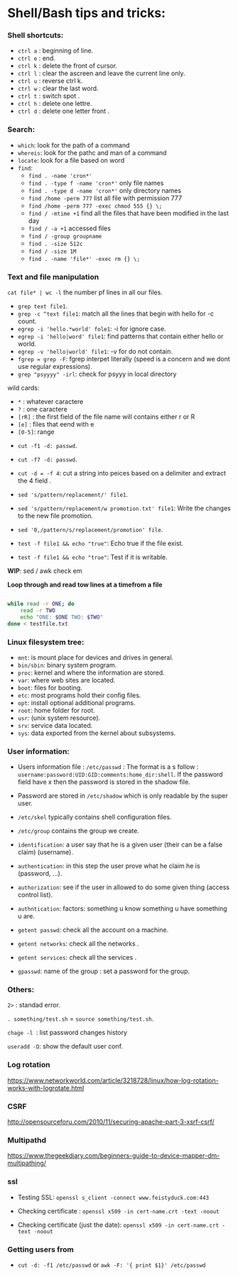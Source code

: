 # Shell/Bash tips and tricks:

### Shell shortcuts:

- `ctrl a` : beginning of line.
- `ctrl e` : end.
- `ctrl k` : delete the front of cursor.
- `ctrl l` : clear the ascreen and leave the current line only.
- `ctrl u` : reverse ctrl k.
- `ctrl w` : clear the last word.
- `ctrl t` : switch spot .
- `ctrl h` : delete one lettre.
- `ctrl d` : delete one letter front .


### Search:

- `which`: look for the path of a command
- `whereis`: look for the pathc and man of a command
- `locate`: look for a file based on word
- `find`:
   * `find . -name 'cron*'`
   * `find . -type f -name 'cron*'` only file names
   * `find . -type d -name 'cron*'` only directory names
   * `find /home -perm 777` list all file with permission 777
   * `find /home -perm 777 -exec chmod 555 {} \;`
   * `find / -mtime +1` find all the files that have been modified in the last day
   * `find / -a +1` accessed files
   * `find / -group groupname`
   * `find . -size 512c`
   * `find / -size 1M`
   * `find . -name 'file*' -exec rm {} \;`


### Text and file manipulation

`cat file* | wc -l`  the number pf lines in all our files.

- `grep text file1`.
- `grep -c ^text file1`: match all the lines that begin with hello for -c count.
- `egrep -i 'hello.*world' fole1`: -i for ignore case.
- `egrep -i 'hello|word' file1`: find patterns that contain either hello or world.
- `egrep -v 'hello|world' file1`: -v for do not contain.
- `fgrep = grep -F`: fgrep interpet literally (speed is a concern and we dont use regular expressions).
- `grep "psyyyy" -irl`: check for psyyy in local directory

wild cards:
* `*`    : whatever caractere
* `?`    : one caractere
* `[rR]` : the first field of the file name will contains either r or R
* `[e]`  : files that eend with e
* `[0-5]`: range

- `cut -f1 -d: passwd`.
- `cut -f7 -d: passwd`.
- `cut -d = -f 4`: cut a string into peices based on a delimiter and extract the 4 field .

- `sed 's/pattern/replacement/' file1`.
- `sed 's/pattern/replacement/w promotion.txt' file1`: Write the changes to the new file promotion.
- `sed '0,/pattern/s/replacement/promotion' file`.

- `test -f file1 && echo "true"`: Echo true if the file exist.
- `test -f file1 && echo "true"`: Test if it is writable.

__WIP__: sed / awk   check em

__Loop through and read tow lines at a timefrom a file__

```bash

while read -r ONE; do
    read -r TWO
    echo "ONE: $ONE TWO: $TWO"
done < testfile.txt
```

### Linux filesystem tree:

- `mnt`: is  mount place for devices and drives in general.
- `bin/sbin`: binary system program.
- `proc`: kernel and where the information are stored.
- `var`: where web sites are located.
- `boot`: files for booting.
- `etc`: most programs hold their config files.
- `opt`: install optional additional programs.
- `root`: home folder for root.
- `usr`: (unix system resource).
- `srv`: service data located.
- `sys`: data exported from the kernel about subsystems.


### User information:

- Users information file : `/etc/passwd` : The format is a s follow : `username:password:UID:GID:comments:home_dir:shell`. If the password field have x then the password is stored in the shadow file.
- Password are stored in `/etc/shadow` which is only readable by the super user.
- `/etc/skel` typically contains shell configuration files.
- `/etc/group` contains the group we create.

- `identification`: a user say that he is a given user (their can be a false claim) (username).
- `authentication`: in this step the user prove what he claim he is  (password, ...).
- `authorization`: see if the user in allowed to do some given thing   (access control list).
- `authntication`: factors: something u know something u have something u are.

- `getent passwd`: check all the account on a machine.
- `getent networks`: check all the networks .
- `getent services`: check all the services .
- `gpasswd`: name of the group : set a password for the group.


### Others:

`2>` : standad error.

`. something/test.sh` = `source something/test.sh`.

`chage -l `: list password changes history

`useradd -D`: show the default user conf.

### Log rotation

https://www.networkworld.com/article/3218728/linux/how-log-rotation-works-with-logrotate.html

### CSRF

http://opensourceforu.com/2010/11/securing-apache-part-3-xsrf-csrf/

### Multipathd

https://www.thegeekdiary.com/beginners-guide-to-device-mapper-dm-multipathing/

### ssl

- Testing SSL: `openssl s_client -connect www.feistyduck.com:443`

- Checking certificate : `openssl x509 -in cert-name.crt -text -noout`

- Checking certificate (just the date): `openssl x509 -in cert-name.crt -text -noout`

### Getting users from

- `cut -d: -f1 /etc/passwd` or  `awk -F: '{ print $1}' /etc/passwd`